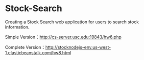 # Stock-Search
Creating a Stock Search web application for users to search stock information.

Simple Version：http://cs-server.usc.edu:19843/hw6.php

Complete Version：http://stocknodejs-env.us-west-1.elasticbeanstalk.com/hw8.html

